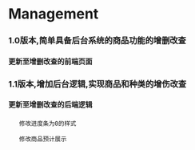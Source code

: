# Management
### 1.0版本,简单具备后台系统的商品功能的增删改查

  #### 更新至增删改查的前端页面

### 1.1版本,增加后台逻辑,实现商品和种类的增伤改查
  #### 更新至增删改查的后端逻辑
       修改进度条为0的样式
   
       修改商品预计展示
